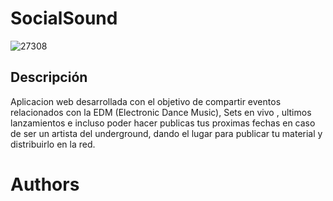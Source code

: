 # SocialSound 

![27308](https://user-images.githubusercontent.com/30738493/29140262-49b469c6-7d20-11e7-838b-4ef1799c424a.png)

## Descripción

Aplicacion web desarrollada con el objetivo de compartir eventos relacionados con la EDM (Electronic Dance Music), Sets en vivo , ultimos lanzamientos e incluso poder hacer publicas tus proximas fechas en caso de ser un artista del underground, dando el lugar para publicar tu material y distribuirlo en la red. 

Authors
=======
